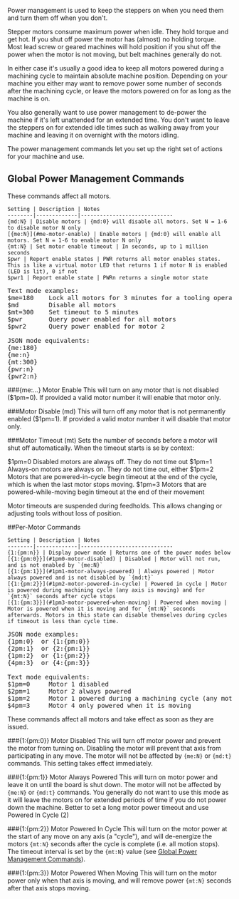 Power management is used to keep the steppers on when you need them and turn them off when you don't. 

Stepper motors consume maximum power when idle. They hold torque and get hot. If you shut off power the motor has (almost) no holding torque. Most lead screw or geared machines will hold position if you shut off the power when the motor is not moving, but belt machines generally do not. 

In either case it's usually a good idea to keep all motors powered during a machining cycle to maintain absolute machine position. Depending on your machine you either may want to remove power some number of seconds after the machining cycle, or leave the motors powered on for as long as the machine is on.

You also generally want to use power management to de-power the machine if it's left unattended for an extended time. You don't want to leave the steppers on for extended idle times such as walking away from your machine and leaving it on overnight with the motors idling. 

The power management commands let you set up the right set of actions for your machine and use.

## Global Power Management Commands
These commands affect all motors.
 
	Setting | Description | Notes
	--------|-------------|-----------------------------
	{md:N} | Disable motors | {md:0} will disable all motors. Set N = 1-6 to disable motor N only
	[{me:N}](#me-motor-enable) | Enable motors | {md:0} will enable all motors. Set N = 1-6 to enable motor N only
	{mt:N} | Set motor enable timeout | In seconds, up to 1 million seconds
	$pwr | Report enable states | PWR returns all motor enables states. This is like a virtual motor LED that returns 1 if motor N is enabled (LED is lit), 0 if not
	$pwr1 | Report enable state | PWRn returns a single motor state

<pre>
Text mode examples:
$me=180    Lock all motors for 3 minutes for a tooling operation 
$md        Disable all motors
$mt=300    Set timeout to 5 minutes
$pwr       Query power enabled for all motors
$pwr2      Query power enabled for motor 2

JSON mode equivalents:
{me:180}
{me:n}
{mt:300}
{pwr:n}
{pwr2:n}
</pre>

###{me:...} Motor Enable
This will turn on any motor that is not disabled ($1pm=0). If provided a valid motor number it will enable that motor only. 

###Motor Disable (md)
This will turn off any motor that is not permanently enabled ($1pm=1). If provided a valid motor number it will disable that motor only.

###Motor Timeout (mt)
Sets the number of seconds before a motor will shut off automatically. When the timeout starts is se by context:

$1pm=0 Disabled motors are always off. They do not time out
$1pm=1 Always-on motors are always on. They do not time out, either
$1pm=2 Motors that are powered-in-cycle begin timeout at the end of the cycle, which is when the last motor stops moving.
$1pm=3 Motors that are powered-while-moving begin timeout at the end of their movement

Motor timeouts are suspended during feedholds. This allows changing or adjusting tools without loss of position.

##Per-Motor Commands

	Setting | Description | Notes
	--------|-------------|-----------------------------
	{1:{pm:n}} | Display power mode | Returns one of the power modes below
	[{1:{pm:0}}](#1pm0-motor-disabled) | Disabled | Motor will not run, and is not enabled by `{me:N}` 
	[{1:{pm:1}}](#1pm1-motor-always-powered) | Always powered | Motor always powered and is not disabled by `{md:t}` 
	[{1:{pm:2}}](#1pm2-motor-powered-in-cycle) | Powered in cycle | Motor is powered during machining cycle (any axis is moving) and for `{mt:N}` seconds after cycle stops
	[{1:{pm:3}}](#1pm3-motor-powered-when-moving) | Powered when moving | Motor is powered when it is moving and for `{mt:N}` seconds afterwards. Motors in this state can disable themselves during cycles if timeout is less than cycle time.

<pre>
JSON mode examples:
{1pm:0}  or {1:{pm:0}}
{2pm:1}  or {2:{pm:1}}
{1pm:2}  or {1:{pm:2}}
{4pm:3}  or {4:{pm:3}}

Text mode equivalents:
$1pm=0     Motor 1 disabled
$2pm=1     Motor 2 always powered
$1pm=2     Motor 1 powered during a machining cycle (any motor moving)
$4pm=3     Motor 4 only powered when it is moving
</pre>

These commands affect all motors and take effect as soon as they are issued.

###{1:{pm:0}} Motor Disabled
This will turn off motor power and prevent the motor from turning on. Disabling the motor will prevent that axis from participating in any move. The motor will not be affected by `{me:N}` or `{md:t}` commands. This setting takes effect immediately.

###{1:{pm:1}} Motor Always Powered
This will turn on motor power and leave it on until the board is shut down. The motor will not be affected by `{me:N}` or `{md:t}` commands. You generally do not want to use this mode as it will leave the motors on for extended periods of time if you do not power down the machine. Better to set a long motor power timeout and use Powered In Cycle (2)

###{1:{pm:2}} Motor Powered In Cycle
This will turn on the motor power at the start of any move on any axis (a "cycle"), and will de-energize the motors `{mt:N}` seconds after the cycle is complete (i.e. all motion stops). The timeout interval is set by the `{mt:N}` value (see [Global Power Management Commands](#global-power-management-commands)).

###{1:{pm:3}} Motor Powered When Moving
This will turn on the motor power only when that axis is moving, and will remove power `{mt:N}` seconds after that axis stops moving.

